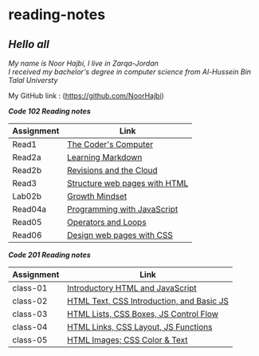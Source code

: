 # reading-notes


## *Hello all*

*My name is Noor Hajbi, I live in Zarqa-Jordan*  
*I received my bachelor's degree in computer science from Al-Hussein Bin Talal Universty*  

My GitHub link : (<https://github.com/NoorHajbi>)

***Code 102 Reading notes***

| Assignment |             Link                             |
| -----------|----------------------------------------------|
|  Read1     | [The Coder's Computer](102/read1.md)         |
|  Read2a    | [Learning Markdown](102/read02a.md)          |
|  Read2b    | [Revisions and the Cloud](102/read02b.md)    |
|  Read3     | [Structure web pages with HTML](102/read3.md)|
|  Lab02b    | [Growth Mindset](102/lab02b.md)              |
|  Read04a   | [Programming with JavaScript](102/read04a.md)|
|  Read05    | [Operators and Loops](102/read05.md)         |
|  Read06    | [Design web pages with CSS](102/read06.md)   |  
  
***Code 201 Reading notes***  

| Assignment |             Link                                           |
| -----------|------------------------------------------------------------|
|  class-01  |[Introductory HTML and JavaScript](201/class-01.md)         |
|  class-02  |[HTML Text, CSS Introduction, and Basic JS](201/class-02.md)|
|  class-03  |[HTML Lists, CSS Boxes, JS Control Flow](201/class-03.md)   |
|  class-04  |[HTML Links, CSS Layout, JS Functions](201/class-04.md)     |
|  class-05  |[HTML Images; CSS Color & Text](201/class-05.md)            |
